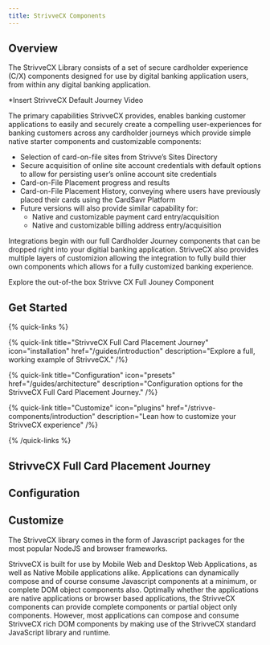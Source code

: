 ```yaml
---
title: StrivveCX Components
---
```


## Overview
The StrivveCX Library consists of a set of secure cardholder experience (C/X) components designed for use by digital banking application users, from within any digital banking application.

*Insert StrivveCX Default Journey Video

The primary capabilities StrivveCX provides, enables banking customer applications to easily and securely create a compelling user-experiences for banking customers across any cardholder journeys which provide simple native starter components and customizable components:

* Selection of card-on-file sites from Strivve’s Sites Directory
* Secure acquisition of online site account credentials with default options to allow for persisting user’s online account site credentials
* Card-on-File Placement progress and results
* Card-on-File Placement History, conveying where users have previously placed their cards using the CardSavr Platform
* Future versions will also provide similar capability for:
  * Native and customizable payment card entry/acquisition
  * Native and customizable billing address entry/acquisition

Integrations begin with our full Cardholder Journey components that can be dropped right into your digitial banking application.  StrivveCX also provides multiple layers of customizion allowing the integration to fully build thier own components which allows for a fully customized banking experience.

Explore the out-of-the box Strivve CX Full Jouney Component

## Get Started

{% quick-links %}

{% quick-link title="StrivveCX Full Card Placement Journey" icon="installation" href="/guides/introduction" description="Explore a full, working example of StrivveCX." /%}

{% quick-link title="Configuration" icon="presets" href="/guides/architecture" description="Configuration options for the StrivveCX Full Card Placement Journey." /%}

{% quick-link title="Customize" icon="plugins" href="/strivve-components/introduction" description="Lean how to customize your StrivveCX experience" /%}

{% /quick-links %}

## StrivveCX Full Card Placement Journey



## Configuration


## Customize
The StrivveCX library comes in the form of Javascript packages for the most popular NodeJS and browser frameworks.

StrivveCX is built for use by Mobile Web and Desktop Web Applications, as well as Native Mobile applications alike.  Applications can dynamically compose and of course consume Javascript components at a minimum, or complete DOM object components also.  Optimally whether the applications are native applications or browser based applications, the StrivveCX components can provide complete components or partial object only components.  However, most applications can compose and consume StrivveCX rich DOM components by making use of the StrivveCX standard JavaScript library and runtime.

